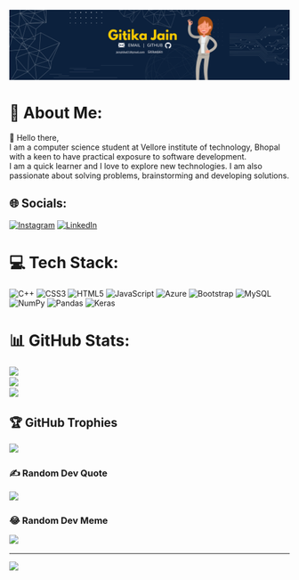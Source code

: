 ![](https://github.com/gitikaajain/gitikaajain/blob/main/assets/header.png)


# 💫 About Me:
🔭 Hello there, <br>I am a computer science student at Vellore institute of technology, Bhopal with a keen to have practical exposure to software development. <br>I am a quick learner and I love to explore new technologies. I am also passionate about solving problems, brainstorming and developing solutions.<br>


## 🌐 Socials:
[![Instagram](https://img.shields.io/badge/Instagram-%23E4405F.svg?logo=Instagram&logoColor=white)](https://instagram.com/gitikajainn) [![LinkedIn](https://img.shields.io/badge/LinkedIn-%230077B5.svg?logo=linkedin&logoColor=white)](https://www.linkedin.com/in/gitika-jain-8b6027213/) 

# 💻 Tech Stack:
![C++](https://img.shields.io/badge/c++-%2300599C.svg?style=for-the-badge&logo=c%2B%2B&logoColor=white) ![CSS3](https://img.shields.io/badge/css3-%231572B6.svg?style=for-the-badge&logo=css3&logoColor=white) ![HTML5](https://img.shields.io/badge/html5-%23E34F26.svg?style=for-the-badge&logo=html5&logoColor=white) ![JavaScript](https://img.shields.io/badge/javascript-%23323330.svg?style=for-the-badge&logo=javascript&logoColor=%23F7DF1E) ![Azure](https://img.shields.io/badge/azure-%230072C6.svg?style=for-the-badge&logo=azure-devops&logoColor=white) ![Bootstrap](https://img.shields.io/badge/bootstrap-%23563D7C.svg?style=for-the-badge&logo=bootstrap&logoColor=white) ![MySQL](https://img.shields.io/badge/mysql-%2300f.svg?style=for-the-badge&logo=mysql&logoColor=white) ![NumPy](https://img.shields.io/badge/numpy-%23013243.svg?style=for-the-badge&logo=numpy&logoColor=white) ![Pandas](https://img.shields.io/badge/pandas-%23150458.svg?style=for-the-badge&logo=pandas&logoColor=white) ![Keras](https://img.shields.io/badge/Keras-%23D00000.svg?style=for-the-badge&logo=Keras&logoColor=white)
# 📊 GitHub Stats:
![](https://github-readme-stats.vercel.app/api?username=gitikaajain&theme=dracula&hide_border=false&include_all_commits=false&count_private=false)<br/>
![](https://github-readme-streak-stats.herokuapp.com/?user=gitikaajain&theme=dracula&hide_border=false)<br/>
![](https://github-readme-stats.vercel.app/api/top-langs/?username=gitikaajain&theme=dracula&hide_border=false&include_all_commits=false&count_private=false&layout=compact)

## 🏆 GitHub Trophies
![](https://github-profile-trophy.vercel.app/?username=gitikaajain&theme=darkhub&no-frame=false&no-bg=false&margin-w=4)

### ✍️ Random Dev Quote
![](https://quotes-github-readme.vercel.app/api?type=horizontal&theme=tokyonight)

### 😂 Random Dev Meme
<img src="https://random-memer.herokuapp.com/" width="512px"/>

---
[![](https://visitcount.itsvg.in/api?id=gitikaajain&icon=2&color=1)](https://visitcount.itsvg.in)

